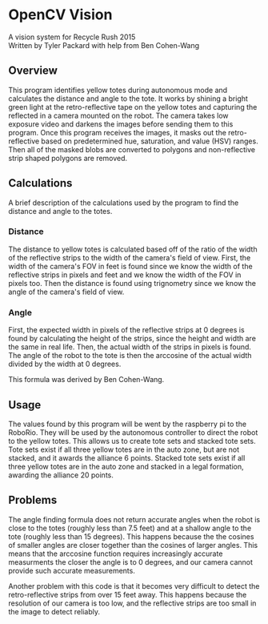 # OpenCV Vision
A vision system for Recycle Rush 2015    
Written by Tyler Packard with help from Ben Cohen-Wang

## Overview
This program identifies yellow totes during autonomous mode and calculates the distance and angle to the tote. It works by shining a bright green light at the retro-reflective tape on the yellow totes and capturing the reflected in a camera mounted on the robot. The camera takes low exposure video and darkens the images before sending them to this program. Once this program receives the images, it masks out the retro-reflective based on predetermined hue, saturation, and value (HSV) ranges. Then all of the masked blobs are converted to polygons and non-reflective strip shaped polygons are removed.

## Calculations
A brief description of the calculations used by the program to find the distance and angle to the totes.

### Distance
The distance to yellow totes is calculated based off of the ratio of the width of the reflective strips to the width of the camera's field of view. First, the width of the camera's FOV in feet is found since we know the width of the reflective strips in pixels and feet and we know the width of the FOV in pixels too. Then the distance is found using trignometry since we know the angle of the camera's field of view.

### Angle
First, the expected width in pixels of the reflective strips at 0 degrees is found by calculating the height of the strips, since the height and width are the same in real life. Then, the actual width of the strips in pixels is found. The angle of the robot to the tote is then the arccosine of the actual width divided by the width at 0 degrees.

This formula was derived by Ben Cohen-Wang.

## Usage
The values found by this program will be went by the raspberry pi to the RoboRio. They will be used by the autonomous controller to direct the robot to the yellow totes. This allows us to create tote sets and stacked tote sets. Tote sets exist if all three yellow totes are in the auto zone, but are not stacked, and it awards the alliance 6 points. Stacked tote sets exist if all three yellow totes are in the auto zone and stacked in a legal formation, awarding the alliance 20 points.

## Problems
The angle finding formula does not return accurate angles when the robot is close to the totes (roughly less than 7.5 feet) and at a shallow angle to the tote (roughly less than 15 degrees). This happens because the the cosines of smaller angles are closer together than the cosines of larger angles. This means that the arccosine function requires increasingly accurate measurments the closer the angle is to 0 degrees, and our camera cannot provide such accurate measurements.

Another problem with this code is that it becomes very difficult to detect the retro-reflective strips from over 15 feet away. This happens because the resolution of our camera is too low, and the reflective strips are too small in the image to detect reliably.
